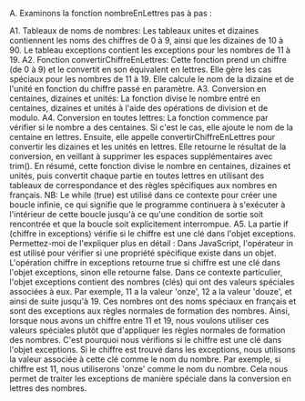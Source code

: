 A. Examinons la fonction nombreEnLettres pas à pas :

A1. Tableaux de noms de nombres:
Les tableaux unites et dizaines contiennent les noms des chiffres de 0 à 9, ainsi que les dizaines de 10 à 90.
Le tableau exceptions contient les exceptions pour les nombres de 11 à 19.
A2. Fonction convertirChiffreEnLettres:
Cette fonction prend un chiffre (de 0 à 9) et le convertit en son équivalent en lettres.
Elle gère les cas spéciaux pour les nombres de 11 à 19.
Elle calcule le nom de la dizaine et de l'unité en fonction du chiffre passé en paramètre.
A3. Conversion en centaines, dizaines et unités:
La fonction divise le nombre entré en centaines, dizaines et unités à l'aide des opérations de division et de modulo.
A4. Conversion en toutes lettres:
La fonction commence par vérifier si le nombre a des centaines. Si c'est le cas, elle ajoute le nom de la centaine en lettres.
Ensuite, elle appelle convertirChiffreEnLettres pour convertir les dizaines et les unités en lettres.
Elle retourne le résultat de la conversion, en veillant à supprimer les espaces supplémentaires avec trim().
En résumé, cette fonction divise le nombre en centaines, dizaines et unités, puis convertit chaque partie en toutes lettres en utilisant des tableaux de correspondance et des règles spécifiques aux nombres en français.
NB: Le while (true) est utilisé dans ce contexte pour créer une boucle infinie, ce qui signifie que le programme continuera à s'exécuter à l'intérieur de cette boucle jusqu'à ce qu'une condition de sortie soit rencontrée et que la boucle soit explicitement interrompue.
A5. La partie if (chiffre in exceptions) vérifie si le chiffre est une clé dans l'objet exceptions. Permettez-moi de l'expliquer plus en détail :
Dans JavaScript, l'opérateur in est utilisé pour vérifier si une propriété spécifique existe dans un objet. L'opération chiffre in exceptions retourne true si chiffre est une clé dans l'objet exceptions, sinon elle retourne false.
Dans ce contexte particulier, l'objet exceptions contient des nombres (clés) qui ont des valeurs spéciales associées à eux. Par exemple, 11 a la valeur 'onze', 12 a la valeur 'douze', et ainsi de suite jusqu'à 19. Ces nombres ont des noms spéciaux en français et sont des exceptions aux règles normales de formation des nombres.
Ainsi, lorsque nous avons un chiffre entre 11 et 19, nous voulons utiliser ces valeurs spéciales plutôt que d'appliquer les règles normales de formation des nombres. C'est pourquoi nous vérifions si le chiffre est une clé dans l'objet exceptions.
Si le chiffre est trouvé dans les exceptions, nous utilisons la valeur associée à cette clé comme le nom du nombre. Par exemple, si chiffre est 11, nous utiliserons 'onze' comme le nom du nombre. Cela nous permet de traiter les exceptions de manière spéciale dans la conversion en lettres des nombres.

